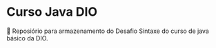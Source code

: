 # Curso Java DIO

📝 Reposiório para armazenamento do Desafio Sintaxe do curso de java básico da DIO.


